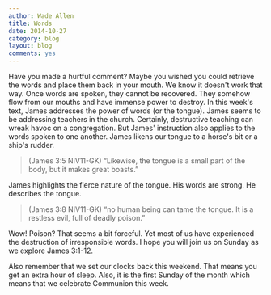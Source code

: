 ```yaml
---
author: Wade Allen
title: Words 
date: 2014-10-27
category: blog
layout: blog
comments: yes
---
```

 
Have you made a hurtful comment? Maybe you wished you could retrieve the words and place them back in your mouth. We know it doesn't work that way. Once words are spoken, they cannot be recovered. They somehow flow from our mouths and have immense power to destroy. In this week's text, James addresses the power of words (or the tongue). James seems to be addressing teachers in the church. Certainly, destructive teaching can wreak havoc on a congregation. But James' instruction also applies to the words spoken to one another. James likens our tongue to a horse's bit or a ship's rudder.

>(James 3:5 NIV11-GK) “Likewise, the tongue is a small part of the body, but it makes great boasts.”

James highlights the fierce nature of the tongue. His words are strong. He describes the tongue.

>(James 3:8 NIV11-GK) “no human being can tame the tongue. It is a restless evil, full of deadly poison.”

Wow! Poison? That seems a bit forceful. Yet most of us have experienced the destruction of irresponsible words. I hope you will join us on Sunday as we explore James 3:1-12. 

Also remember that we set our clocks back this weekend. That means you get an extra hour of sleep. Also, it is the first Sunday of the month which means that we celebrate Communion this week.
